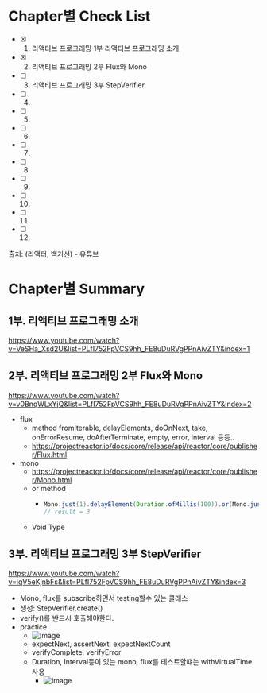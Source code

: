 # Chapter별 Check List
- [x] 1. 리액티브 프로그래밍 1부 리액티브 프로그래밍 소개
- [x] 2. 리액티브 프로그래밍 2부 Flux와 Mono
- [ ] 3. 리액티브 프로그래밍 3부 StepVerifier
- [ ] 4. 
- [ ] 5. 
- [ ] 6. 
- [ ] 7. 
- [ ] 8. 
- [ ] 9. 
- [ ] 10.  
- [ ] 11.  
- [ ] 12.  

출처: (리액터, 백기선) - 유튜브

# Chapter별 Summary
## 1부. 리액티브 프로그래밍 소개
https://www.youtube.com/watch?v=VeSHa_Xsd2U&list=PLfI752FpVCS9hh_FE8uDuRVgPPnAivZTY&index=1
## 2부. 리액티브 프로그래밍 2부 Flux와 Mono
https://www.youtube.com/watch?v=v0BnqWLxYjQ&list=PLfI752FpVCS9hh_FE8uDuRVgPPnAivZTY&index=2
- flux
   - method fromIterable, delayElements, doOnNext, take, onErrorResume, doAfterTerminate, empty, error, interval 등등..
   - https://projectreactor.io/docs/core/release/api/reactor/core/publisher/Flux.html
- mono 
   - https://projectreactor.io/docs/core/release/api/reactor/core/publisher/Mono.html
   - or method 
      - ``` java
        Mono.just(1).delayElement(Duration.ofMillis(100)).or(Mono.just(3)).subscribe(System.out::println);
        // result = 3
        ```
   - Void Type
## 3부. 리액티브 프로그래밍 3부 StepVerifier
https://www.youtube.com/watch?v=iqV5eKjnbFs&list=PLfI752FpVCS9hh_FE8uDuRVgPPnAivZTY&index=3
* Mono, flux를 subscribe하면서 testing할수 있는 클래스
* 생성: StepVerifier.create()
* verify()를 반드시 호출해야한다.
* practice
    * ![image](https://user-images.githubusercontent.com/20143765/79192314-73547b80-7e63-11ea-84ff-3670982d1e02.png)
    * expectNext, assertNext, expectNextCount
    * verifyComplete, verifyError
    * Duration, Interval등이 있는 mono, flux를 테스트할떄는  withVirtualTime 사용
        * ![image](https://user-images.githubusercontent.com/20143765/79192327-78192f80-7e63-11ea-96c9-d1a84019c878.png)



